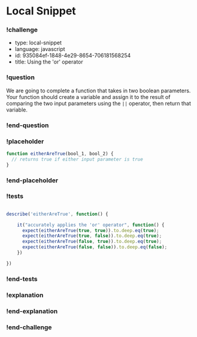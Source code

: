 # Local Snippet

### !challenge

* type: local-snippet
* language: javascript
* id: 935084ef-1848-4e29-8654-706181568254
* title: Using the 'or' operator

### !question

We are going to complete a function that takes in two boolean parameters. Your function should create a variable and assign it to the result of comparing the two input parameters using the `||` operator, then return that variable.

### !end-question

### !placeholder

```js
function eitherAreTrue(bool_1, bool_2) {
  // returns true if either input parameter is true
}
```

### !end-placeholder

### !tests

```js

describe('eitherAreTrue', function() {

    it("accurately applies the 'or' operator", function() {
      expect(eitherAreTrue(true, true)).to.deep.eq(true);
      expect(eitherAreTrue(true, false)).to.deep.eq(true);
      expect(eitherAreTrue(false, true)).to.deep.eq(true);
      expect(eitherAreTrue(false, false)).to.deep.eq(false);
    })

})

```

### !end-tests

### !explanation

### !end-explanation

### !end-challenge
